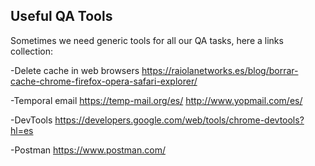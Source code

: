 ## Useful QA Tools

Sometimes we need generic tools for all our QA tasks, here a links collection:

-Delete cache in web browsers
https://raiolanetworks.es/blog/borrar-cache-chrome-firefox-opera-safari-explorer/

-Temporal email
https://temp-mail.org/es/
http://www.yopmail.com/es/

-DevTools 
https://developers.google.com/web/tools/chrome-devtools?hl=es

-Postman
https://www.postman.com/


